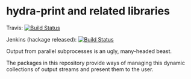 

hydra-print and related libraries
=================================

Travis: [![Build Status](https://travis-ci.org/rrnewton/hydra-print.svg?branch=master)](https://travis-ci.org/rrnewton/hydra-print)

Jenkins (hackage released): [![Build Status](http://tester-lin.soic.indiana.edu:8080/buildStatus/icon?job=HackageReleased_hydra-print)](http://tester-lin.soic.indiana.edu:8080/job/HackageReleased_hydra-print/)


Output from parallel subprocesses is an ugly, many-headed beast.

The packages in this repository provide ways of managing this dynamic
collections of output streams and present them to the user.
